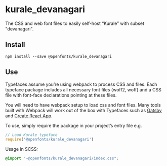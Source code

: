 
# kurale_devanagari

The CSS and web font files to easily self-host “Kurale” with subset "devanagari".

## Install

`npm install --save @openfonts/kurale_devanagari`

## Use

Typefaces assume you’re using webpack to process CSS and files. Each typeface
package includes all necessary font files (woff2, woff) and a CSS file with
font-face declarations pointing at these files.

You will need to have webpack setup to load css and font files. Many tools built
with Webpack will work out of the box with Typefaces such as [Gatsby](https://github.com/gatsbyjs/gatsby)
and [Create React App](https://github.com/facebookincubator/create-react-app).

To use, simply require the package in your project’s entry file e.g.

```javascript
// Load Kurale typeface
require('@openfonts/kurale_devanagari')
```

Usage in SCSS:
```scss
@import "~@openfonts/kurale_devanagari/index.css";
```
